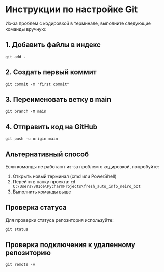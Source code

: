 # Инструкции по настройке Git

Из-за проблем с кодировкой в терминале, выполните следующие команды вручную:

## 1. Добавить файлы в индекс
```
git add .
```

## 2. Создать первый коммит
```
git commit -m "first commit"
```

## 3. Переименовать ветку в main
```
git branch -M main
```

## 4. Отправить код на GitHub
```
git push -u origin main
```

## Альтернативный способ

Если команды не работают из-за проблем с кодировкой, попробуйте:

1. Открыть новый терминал (cmd или PowerShell)
2. Перейти в папку проекта: `cd C:\Users\v01ce\PycharmProjects\fresh_auto_info_neiro_bot`
3. Выполнить команды выше

## Проверка статуса

Для проверки статуса репозитория используйте:
```
git status
```

## Проверка подключения к удаленному репозиторию

```
git remote -v
```
